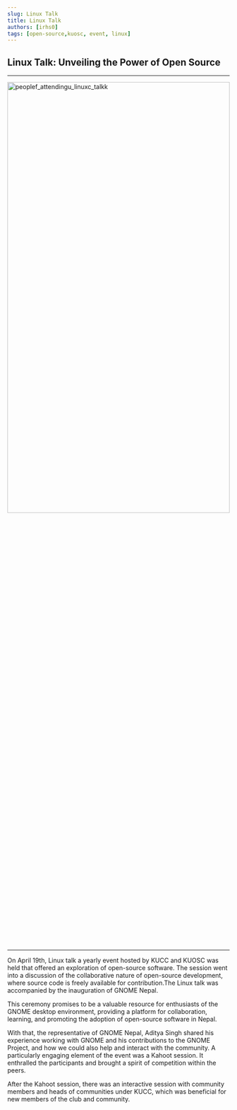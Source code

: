 ```yaml
---
slug: Linux Talk
title: Linux Talk
authors: [irhs0]
tags: [open-source,kuosc, event, linux]
---
```



## Linux Talk: Unveiling the Power of Open Source

<hr/>
<img
src={require('./img/linux_talk_01.webp').default}
alt="peoplef_attendingu_linuxc_talkk"
height="50%" 
width="100%"
/>
<hr/>

On April 19th, Linux talk a yearly event hosted by KUCC and KUOSC was held that offered an exploration of open-source software. The session went into a discussion of the collaborative nature of open-source development, where source code is freely available for contribution.The Linux talk was accompanied by the inauguration of GNOME Nepal. 

This ceremony promises to be a valuable resource for enthusiasts of the GNOME desktop environment, providing a platform for collaboration, learning, and promoting the adoption of open-source software in Nepal.

With that, the representative of GNOME Nepal, Aditya Singh shared his experience working with GNOME and his contributions to the GNOME Project, and how we could also help and interact with the community.
A particularly engaging element of the event was a Kahoot session. 
It enthralled the participants and brought a spirit of competition within the peers. 

After the Kahoot session, there was an interactive session with community members and heads of communities under KUCC, which was beneficial for new members of the club and community.
